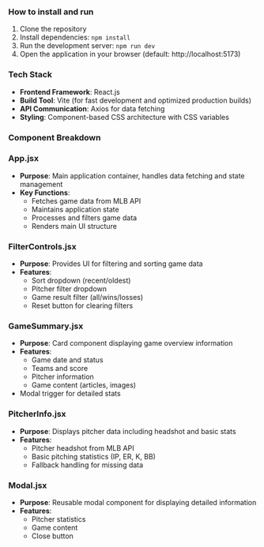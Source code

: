 ### How to install and run 

1. Clone the repository
2. Install dependencies: `npm install`
3. Run the development server: `npm run dev`
4. Open the application in your browser (default: http://localhost:5173)


### Tech Stack
- **Frontend Framework**: React.js 
- **Build Tool**: Vite (for fast development and optimized production builds)
- **API Communication**: Axios for data fetching
- **Styling**: Component-based CSS architecture with CSS variables


### Component Breakdown

### App.jsx
  - **Purpose**: Main application container, handles data fetching and state management
  - **Key Functions**: 
    - Fetches game data from MLB API
    - Maintains application state
    - Processes and filters game data
    - Renders main UI structure

### FilterControls.jsx
  - **Purpose**: Provides UI for filtering and sorting game data
  - **Features**:
    - Sort dropdown (recent/oldest)
    - Pitcher filter dropdown
    - Game result filter (all/wins/losses)
    - Reset button for clearing filters

### GameSummary.jsx
  - **Purpose**: Card component displaying game overview information
  - **Features**:
    - Game date and status
    - Teams and score
    - Pitcher information
    - Game content (articles, images)
  - Modal trigger for detailed stats

### PitcherInfo.jsx
  - **Purpose**: Displays pitcher data including headshot and basic stats
  - **Features**:
    - Pitcher headshot from MLB API
    - Basic pitching statistics (IP, ER, K, BB)
    - Fallback handling for missing data

### Modal.jsx
  - **Purpose**: Reusable modal component for displaying detailed information
  - **Features**:
    - Pitcher statistics
    - Game content
    - Close button


